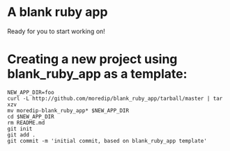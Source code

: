 # A blank ruby app

Ready for you to start working on!

# Creating a new project using blank_ruby_app as a template:
	NEW_APP_DIR=foo
	curl -L http://github.com/moredip/blank_ruby_app/tarball/master | tar xzv
	mv moredip-blank_ruby_app* $NEW_APP_DIR
	cd $NEW_APP_DIR
	rm README.md
	git init 
	git add .
	git commit -m 'initial commit, based on blank_ruby_app template'

